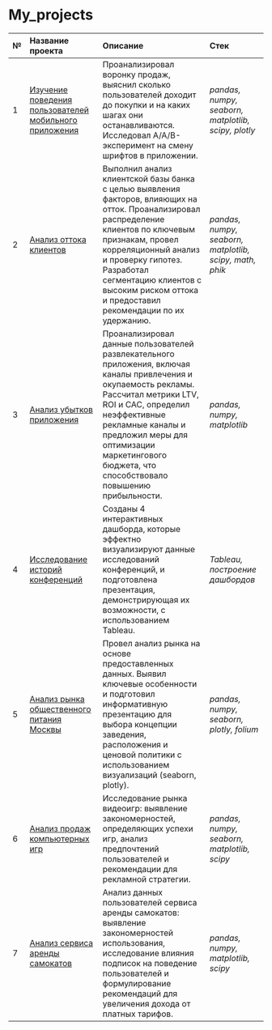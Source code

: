 # My_projects  
| № | Название проекта | Описание | Стек | 
|- | :---------------------- | :---------------------- | :---------------------- |
| 1 | [Изучение поведения пользователей мобильного приложения](https://github.com/DenZo-web/Practicum_projects/blob/main/Assembly%20project/Assembly%20project%202.ipynb) | Проанализировал воронку продаж, выяснил сколько пользователей доходит до покупки и на каких шагах они останавливаются. Исследовал A/A/B-эксперимент на смену шрифтов в приложении.| *pandas, numpy, seaborn, matplotlib, scipy, plotly* |
| 2 |[Анализ оттока клиентов](https://github.com/DenZo-web/My_projects/blob/main/Last_project/Last%20project.ipynb) | Выполнил анализ клиентской базы банка с целью выявления факторов, влияющих на отток. Проанализировал распределение клиентов по ключевым признакам, провел корреляционный анализ и проверку гипотез. Разработал сегментацию клиентов с высоким риском оттока и предоставил рекомендации по их удержанию. |  *pandas, numpy, seaborn, matplotlib, scipy, math, phik*|
| 3 |[Анализ убытков приложения](https://github.com/DenZo-web/My_projects/blob/main/Business%20analysis/Business%20analysis.ipynb) | Проанализировал данные пользователей развлекательного приложения, включая каналы привлечения и окупаемость рекламы. Рассчитал метрики LTV, ROI и CAC, определил неэффективные рекламные каналы и предложил меры для оптимизации маркетингового бюджета, что способствовало повышению прибыльности. | *pandas, numpy, matplotlib* |
| 4 |[Исследование историй конференций](https://github.com/DenZo-web/My_projects/tree/main/Project_tableau)| Созданы 4 интерактивных дашборда, которые эффектно визуализируют данные исследований конференций, и подготовлена презентация, демонстрирующая их возможности, с использованием Tableau. | *Tableau, построение дашбордов* |
| 5 |[Анализ рынка общественного питания Москвы](https://github.com/DenZo-web/My_projects/blob/main/Market%20research%20of%20public%20catering%20establishments%20in%20Moscow/README.md) | Провел анализ рынка на основе предоставленных данных. Выявил ключевые особенности и подготовил информативную презентацию для выбора концепции заведения, расположения и ценовой политики с использованием визуализаций (seaborn, plotly). | *pandas, numpy, seaborn, plotly, folium* |
| 6 | [Анализ продаж компьютерных игр](https://github.com/DenZo-web/My_projects/blob/main/Project%20computer%20games/README.md) | Исследование рынка видеоигр: выявление закономерностей, определяющих успехи игр, анализ предпочтений пользователей и рекомендации для рекламной стратегии. | *pandas, numpy, seaborn, matplotlib, scipy* |
| 7 | [Анализ сервиса аренды самокатов](https://github.com/DenZo-web/My_projects/blob/main/Project%20Analysis%20of%20scooter%20rental%20service/README.md) | Анализ данных пользователей сервиса аренды самокатов: выявление закономерностей использования, исследование влияния подписок на поведение пользователей и формулирование рекомендаций для увеличения дохода от платных тарифов. | *pandas, numpy, matplotlib, scipy* |
